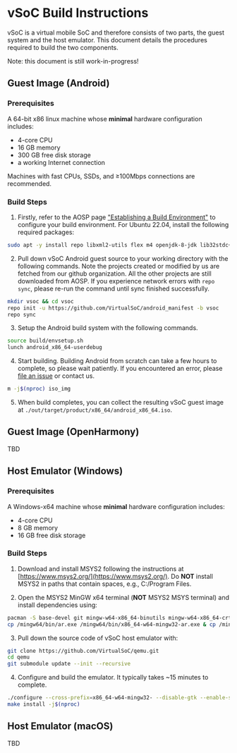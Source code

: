 # vSoC Build Instructions

vSoC is a virtual mobile SoC and therefore consists of two parts, the guest system and the host emulator. This document details the procedures required to build the two components.

Note: this document is still work-in-progress!

## Guest Image (Android)

### Prerequisites

A 64-bit x86 linux machine whose **minimal** hardware configuration includes:
 * 4-core CPU
 * 16 GB memory
 * 300 GB free disk storage
 * a working Internet connection

Machines with fast CPUs, SSDs, and ≥100Mbps connections are recommended. 

### Build Steps

1. Firstly, refer to the AOSP page ["Establishing a Build Environment"](http://source.android.com/source/initializing.html) to configure your build environment. For Ubuntu 22.04, install the following required packages:

```bash
sudo apt -y install repo libxml2-utils flex m4 openjdk-8-jdk lib32stdc++6 libelf-dev mtools libssl-dev python3-mako syslinux-utils
```

2. Pull down vSoC Android guest source to your working directory with the following commands. Note the projects created or modified by us are fetched from our github organization. All the other projects are still downloaded from AOSP. If you experience network errors with `repo sync`, please re-run the command until sync finished successfully.

```bash
mkdir vsoc && cd vsoc
repo init -u https://github.com/VirtualSoC/android_manifest -b vsoc
repo sync
```

3. Setup the Android build system with the following commands.

```bash
source build/envsetup.sh
lunch android_x86_64-userdebug
```

4. Start building. Building Android from scratch can take a few hours to complete, so please wait patiently. If you encountered an error, please [file an issue](https://github.com/VirtualSoC/VirtualSoC.github.io/issues/new/choose) or contact us.

```bash
m -j$(nproc) iso_img
```

5. When build completes, you can collect the resulting vSoC guest image at `./out/target/product/x86_64/android_x86_64.iso`.

## Guest Image (OpenHarmony)

TBD

## Host Emulator (Windows)

### Prerequisites

A Windows-x64 machine whose **minimal** hardware configuration includes:
 * 4-core CPU
 * 8 GB memory
 * 16 GB free disk storage

### Build Steps

1. Download and install MSYS2 following the instructions at [https://www.msys2.org/](https://www.msys2.org/). Do **NOT** install MSYS2 in paths that contain spaces, e.g., C:/Program Files.

2. Open the MSYS2 MinGW x64 terminal (**NOT** MSYS2 MSYS terminal) and install dependencies using:

```bash
pacman -S base-devel git mingw-w64-x86_64-binutils mingw-w64-x86_64-crt-git mingw-w64-x86_64-headers-git mingw-w64-x86_64-gcc-libs mingw-w64-x86_64-gcc mingw-w64-x86_64-gdb mingw-w64-x86_64-make mingw-w64-x86_64-tools-git mingw-w64-x86_64-pkg-config mingw-w64-x86_64-winpthreads-git mingw-w64-x86_64-libwinpthread-git mingw-w64-x86_64-winstorecompat-git mingw-w64-x86_64-libmangle-git mingw-w64-x86_64-pixman mingw-w64-x86_64-SDL2 mingw-w64-x86_64-glib2 mingw-w64-x86_64-capstone mingw-w64-x86_64-glfw mingw-w64-x86_64-lzo2 mingw-w64-x86_64-libxml2 mingw-w64-x86_64-libjpeg-turbo mingw-w64-x86_64-libpng mingw-w64-x86_64-ffmpeg
cp /mingw64/bin/ar.exe /mingw64/bin/x86_64-w64-mingw32-ar.exe & cp /mingw64/bin/ranlib.exe /mingw64/bin/x86_64-w64-mingw32-ranlib.exe & cp /mingw64/bin/windres.exe /mingw64/bin/x86_64-w64-mingw32-windres.exe & cp /mingw64/bin/objcopy.exe /mingw64/bin/x86_64-w64-mingw32-objcopy.exe  & cp /mingw64/bin/nm.exe /mingw64/bin/x86_64-w64-mingw32-nm.exe & cp /mingw64/bin/strip.exe /mingw64/bin/x86_64-w64-mingw32-strip.exe
```

3. Pull down the source code of vSoC host emulator with:

```bash
git clone https://github.com/VirtualSoC/qemu.git
cd qemu
git submodule update --init --recursive
```

4. Configure and build the emulator. It typically takes ~15 minutes to complete.

```bash
./configure --cross-prefix=x86_64-w64-mingw32- --disable-gtk --enable-sdl --enable-whpx --target-list=x86_64-softmmu --disable-werror
make install -j$(nproc)
```

## Host Emulator (macOS)

TBD
